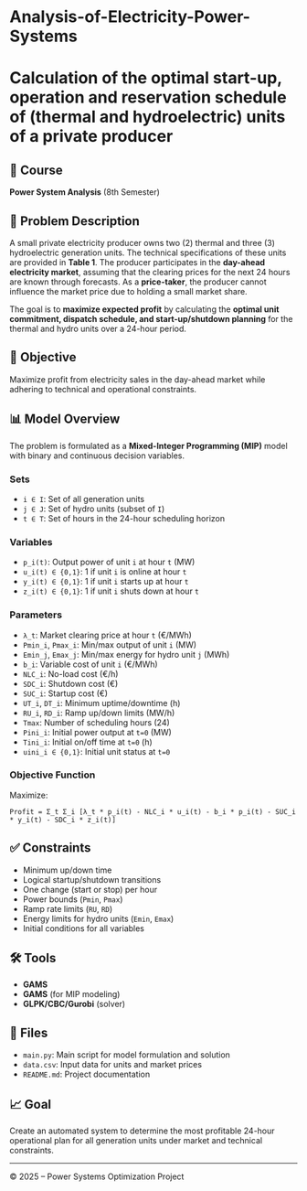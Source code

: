 # Analysis-of-Electricity-Power-Systems
# Calculation of the optimal start-up, operation and reservation schedule of (thermal and hydroelectric) units of a private producer

## 📘 Course
**Power System Analysis** (8th Semester)

## 📌 Problem Description
A small private electricity producer  owns two (2) thermal and three (3) hydroelectric generation units. The technical specifications of these units are provided in **Table 1**. The producer participates in the **day-ahead electricity market**, assuming that the clearing prices for the next 24 hours are known through forecasts. As a **price-taker**, the producer cannot influence the market price due to holding a small market share.

The goal is to **maximize expected profit** by calculating the **optimal unit commitment, dispatch schedule, and start-up/shutdown planning** for the thermal and hydro units over a 24-hour period.

## 🎯 Objective
Maximize profit from electricity sales in the day-ahead market while adhering to technical and operational constraints.

## 📊 Model Overview
The problem is formulated as a **Mixed-Integer Programming (MIP)** model with binary and continuous decision variables.

### Sets
- `i ∈ I`: Set of all generation units
- `j ∈ J`: Set of hydro units (subset of `I`)
- `t ∈ T`: Set of hours in the 24-hour scheduling horizon

### Variables
- `p_i(t)`: Output power of unit `i` at hour `t` (MW)
- `u_i(t) ∈ {0,1}`: 1 if unit `i` is online at hour `t`
- `y_i(t) ∈ {0,1}`: 1 if unit `i` starts up at hour `t`
- `z_i(t) ∈ {0,1}`: 1 if unit `i` shuts down at hour `t`

### Parameters
- `λ_t`: Market clearing price at hour `t` (€/MWh)
- `Pmin_i`, `Pmax_i`: Min/max output of unit `i` (MW)
- `Emin_j`, `Emax_j`: Min/max energy for hydro unit `j` (MWh)
- `b_i`: Variable cost of unit `i` (€/MWh)
- `NLC_i`: No-load cost (€/h)
- `SDC_i`: Shutdown cost (€)
- `SUC_i`: Startup cost (€)
- `UT_i`, `DT_i`: Minimum uptime/downtime (h)
- `RU_i`, `RD_i`: Ramp up/down limits (MW/h)
- `Tmax`: Number of scheduling hours (24)
- `Pini_i`: Initial power output at `t=0` (MW)
- `Tini_i`: Initial on/off time at `t=0` (h)
- `uini_i ∈ {0,1}`: Initial unit status at `t=0`

### Objective Function
Maximize:
```
Profit = Σ_t Σ_i [λ_t * p_i(t) - NLC_i * u_i(t) - b_i * p_i(t) - SUC_i * y_i(t) - SDC_i * z_i(t)]
```

## ✅ Constraints
- Minimum up/down time
- Logical startup/shutdown transitions
- One change (start or stop) per hour
- Power bounds (`Pmin`, `Pmax`)
- Ramp rate limits (`RU`, `RD`)
- Energy limits for hydro units (`Emin`, `Emax`)
- Initial conditions for all variables

## 🛠 Tools
- **GAMS**
- **GAMS** (for MIP modeling)
- **GLPK/CBC/Gurobi** (solver)

## 📁 Files
- `main.py`: Main script for model formulation and solution
- `data.csv`: Input data for units and market prices
- `README.md`: Project documentation

## 📈 Goal
Create an automated system to determine the most profitable 24-hour operational plan for all generation units under market and technical constraints.

---

© 2025 – Power Systems Optimization Project
